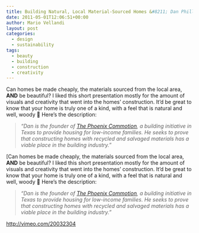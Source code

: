 ```yaml
---
title: Building Natural, Local Material-Sourced Homes &#8211; Dan Phillips
date: 2011-05-01T12:06:51+00:00
author: Mario Vellandi
layout: post
categories:
  - design
  - sustainability
tags:
  - beauty
  - building
  - construction
  - creativity
---
```

Can homes be made cheaply, the materials sourced from the local area, **AND** be beautiful? I liked this short presentation mostly for the amount of visuals and creativity that went into the homes&#8217; construction. It&#8217;d be great to know that your home is truly one of a kind, with a feel that is natural and well, woody 🙂 Here&#8217;s the description:

> *&#8220;Dan is the founder of <a href="http://www.phoenixcommotion.com/">The Phoenix Commotion</a>, a building initiative in Texas to provide housing for low-income families. He seeks to prove that constructing homes with recycled and salvaged materials has a viable place in the building industry.&#8221;*

[Can homes be made cheaply, the materials sourced from the local area, **AND** be beautiful? I liked this short presentation mostly for the amount of visuals and creativity that went into the homes&#8217; construction. It&#8217;d be great to know that your home is truly one of a kind, with a feel that is natural and well, woody 🙂 Here&#8217;s the description:

> *&#8220;Dan is the founder of <a href="http://www.phoenixcommotion.com/">The Phoenix Commotion</a>, a building initiative in Texas to provide housing for low-income families. He seeks to prove that constructing homes with recycled and salvaged materials has a viable place in the building industry.&#8221;*

http://vimeo.com/20032304
